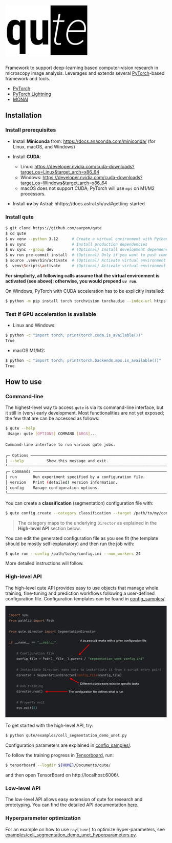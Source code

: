 # ![](resources/qute_logo_small.png)
Framework to support deep-learning based computer-vision research in microscopy image analysis. Leverages and extends several [PyTorch](https://pytorch.org)-based framework and tools.

* [PyTorch](https://pytorch.org)
* [PyTorch Lightning](https://www.pytorchlightning.ai/)
* [MONAI](https://monai.io)

## Installation

### Install prerequisites

* Install **Miniconda** from: https://docs.anaconda.com/miniconda/ (for Linux, macOS, and Windows)
* Install **CUDA**:
  * Linux: https://developer.nvidia.com/cuda-downloads?target_os=Linux&target_arch=x86_64
  * Windows: https://developer.nvidia.com/cuda-downloads?target_os=Windows&target_arch=x86_64
  * macOS does not support CUDA; PyTorch will use `mps` on M1/M2 processors.

* Install **uv** by Astral: hhttps://docs.astral.sh/uv/#getting-started

### Install qute

```bash
$ git clone https://github.com/aarpon/qute
$ cd qute
$ uv venv --python 3.12      # Create a virtual environment with Python 3.12
$ uv sync                    # Install production dependencies
$ uv sync --group dev        # (Optional) Install development dependencies
$ uv run pre-commit install  # (Optional) Only if you want to push commits to GitHub
$ source .venv/bin/activate  # (Optional) Activate virtual environment on Linux/macOS
$ .venv\Scripts\activate     # (Optional) Activate virtual environment on Windows
```

**For simplicity, all following calls assume that the virtual environment is activated (see above): otherwise, you would prepend `uv run`.**

On Windows, PyTorch with CUDA acceleration has to be explicitly installed:

```bash
$ python -m pip install torch torchvision torchaudio --index-url https://download.pytorch.org/whl/cu124
```

### Test if GPU acceleration is available

* Linux and Windows:

```bash
$ python -c "import torch; print(torch.cuda.is_available())"
True
```

* macOS M1/M2:

```bash
$ python -c "import torch; print(torch.backends.mps.is_available())"
True
```

## How to use

### Command-line

The highest-level way to access `qute` is via its command-line interface, but it still in (very) early development. Most functionalities are not yet exposed; the few that are can be accessed as follows:

```bash
$ qute --help
 Usage: qute [OPTIONS] COMMAND [ARGS]...

Command-line interface to run various qute jobs.

╭─ Options ─────────────────────────────────────────────────────────────────╮
│ --help          Show this message and exit.                               │
╰───────────────────────────────────────────────────────────────────────────╯
╭─ Commands ────────────────────────────────────────────────────────────────╮
│ run       Run experiment specified by a configuration file.               │
│ version   Print (detailed) version information.                           │
│ config    Manage configuration options.                                   │
╰───────────────────────────────────────────────────────────────────────────╯ 
```

You can create a **classification** (segmentation) configuration file with:

```bash
$ qute config create --category classification --target /path/to/my/config.ini
```

>  The category maps to the underlying `Director` as explained in the **High-level API** section below.

You can edit the generated configuration file as you see fit (the template should be mostly self-explanatory) and then run the job with:

```bash
$ qute run --config /path/to/my/config.ini --num_workers 24
```

More detailed instructions will follow.

### High-level API

The high-level qute API provides easy to use objects that manage whole training, fine-tuning and prediction workflows following a user-defined configuration file. Configuration templates can be found in [config_samples/](config_samples/).

![High-level API](resources/high_level_api.png)

To get started with the high-level API, try:

```bash
$ python qute/examples/cell_segmentation_demo_unet.py
```
Configuration parameters are explained in [config_samples/](config_samples/).

To follow the training progress in [Tensorboard](https://www.tensorflow.org/tensorboard), run:

```bash
$ tensorboard --logdir ${HOME}/Documents/qute/
```
and then open TensorBoard on http://localhost:6006/.

### Low-level API

The low-level API allows easy extension of qute for research and prototyping. You can find the detailed API documentation [here](https://ia-res.ethz.ch/docs/qute/index.html).

### Hyperparameter optimization

For an example on how to use `ray[tune]` to optimize hyper-parameters, see [examples/cell_segmentation_demo_unet_hyperparameters.py](examples/cell_segmentation_demo_unet_hyperparameters.py).
